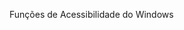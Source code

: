 <Token xmlns:xlink="http://www.w3.org/1999/xlink">Funções de Acessibilidade do Windows</Token>

<!--HONumber=May16_HO2-->


